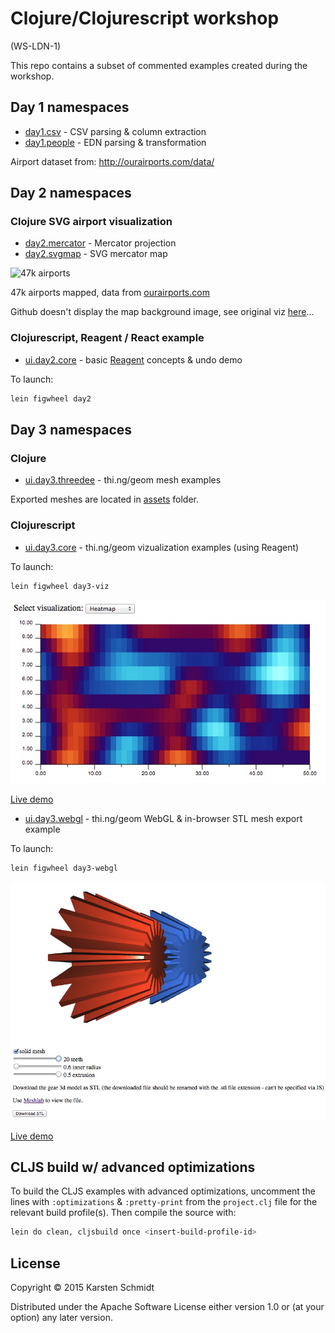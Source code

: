 # Clojure/Clojurescript workshop

(WS-LDN-1)

This repo contains a subset of commented examples created during the workshop.

## Day 1 namespaces

- [day1.csv](src/ws_ldn_1/day1/csv.clj) - CSV parsing & column extraction
- [day1.people](src/ws_ldn_1/day1/people.clj) - EDN parsing & transformation

Airport dataset from: http://ourairports.com/data/

## Day 2 namespaces

### Clojure SVG airport visualization

- [day2.mercator](src/ws_ldn_1/day2/mercator.clj) - Mercator projection
- [day2.svgmap](src/ws_ldn_1/day2/svgmap.clj) - SVG mercator map

![47k airports](http://workshop.thi.ng/ws-ldn-1/airports.svg)

47k airports mapped, data from [ourairports.com](http://ourairports.com/data/)

Github doesn't display the map background image, see original viz [here](http://workshop.thi.ng/ws-ldn-1/airports.svg)...

### Clojurescript, Reagent / React example

- [ui.day2.core](src-cljs-day2/ws_ldn_1/ui/day2/core.cljs) - basic [Reagent](http://reagent-project.github.io) concepts & undo demo

To launch:

```bash
lein figwheel day2
```

## Day 3 namespaces

### Clojure

- [ui.day3.threedee](src/ws_ldn_1/day3/threedee.clj) - thi.ng/geom mesh examples

Exported meshes are located in [assets](assets/) folder.

### Clojurescript

- [ui.day3.core](src-cljs-day3-1/ws_ldn_1/ui/day3/viz.cljs) - thi.ng/geom vizualization examples (using Reagent)

To launch:

```bash
lein figwheel day3-viz
```

![heatmap example](assets/heatmap-example.jpg)

[Live demo](http://demo.thi.ng/ws-ldn-1/geom-viz/index.html)

- [ui.day3.webgl](src-cljs-day3-2/ws_ldn_1/ui/day3/webgl.cljs) - thi.ng/geom WebGL & in-browser STL mesh export example

To launch:

```bash
lein figwheel day3-webgl
```

![webgl example](assets/webgl-example.jpg)

[Live demo](http://demo.thi.ng/ws-ldn-1/webgl/index.html)

## CLJS build w/ advanced optimizations

To build the CLJS examples with advanced optimizations, uncomment the lines with `:optimizations` & `:pretty-print` from the `project.clj` file for the relevant build profile(s). Then compile the source with:

```bash
lein do clean, cljsbuild once <insert-build-profile-id>
```

## License

Copyright © 2015 Karsten Schmidt

Distributed under the Apache Software License either version 1.0 or (at
your option) any later version.
